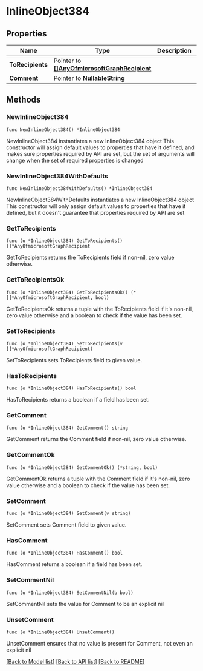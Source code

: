 # InlineObject384

## Properties

Name | Type | Description | Notes
------------ | ------------- | ------------- | -------------
**ToRecipients** | Pointer to [**[]AnyOfmicrosoftGraphRecipient**](AnyOfmicrosoftGraphRecipient.md) |  | [optional] 
**Comment** | Pointer to **NullableString** |  | [optional] 

## Methods

### NewInlineObject384

`func NewInlineObject384() *InlineObject384`

NewInlineObject384 instantiates a new InlineObject384 object
This constructor will assign default values to properties that have it defined,
and makes sure properties required by API are set, but the set of arguments
will change when the set of required properties is changed

### NewInlineObject384WithDefaults

`func NewInlineObject384WithDefaults() *InlineObject384`

NewInlineObject384WithDefaults instantiates a new InlineObject384 object
This constructor will only assign default values to properties that have it defined,
but it doesn't guarantee that properties required by API are set

### GetToRecipients

`func (o *InlineObject384) GetToRecipients() []*AnyOfmicrosoftGraphRecipient`

GetToRecipients returns the ToRecipients field if non-nil, zero value otherwise.

### GetToRecipientsOk

`func (o *InlineObject384) GetToRecipientsOk() (*[]*AnyOfmicrosoftGraphRecipient, bool)`

GetToRecipientsOk returns a tuple with the ToRecipients field if it's non-nil, zero value otherwise
and a boolean to check if the value has been set.

### SetToRecipients

`func (o *InlineObject384) SetToRecipients(v []*AnyOfmicrosoftGraphRecipient)`

SetToRecipients sets ToRecipients field to given value.

### HasToRecipients

`func (o *InlineObject384) HasToRecipients() bool`

HasToRecipients returns a boolean if a field has been set.

### GetComment

`func (o *InlineObject384) GetComment() string`

GetComment returns the Comment field if non-nil, zero value otherwise.

### GetCommentOk

`func (o *InlineObject384) GetCommentOk() (*string, bool)`

GetCommentOk returns a tuple with the Comment field if it's non-nil, zero value otherwise
and a boolean to check if the value has been set.

### SetComment

`func (o *InlineObject384) SetComment(v string)`

SetComment sets Comment field to given value.

### HasComment

`func (o *InlineObject384) HasComment() bool`

HasComment returns a boolean if a field has been set.

### SetCommentNil

`func (o *InlineObject384) SetCommentNil(b bool)`

 SetCommentNil sets the value for Comment to be an explicit nil

### UnsetComment
`func (o *InlineObject384) UnsetComment()`

UnsetComment ensures that no value is present for Comment, not even an explicit nil

[[Back to Model list]](../README.md#documentation-for-models) [[Back to API list]](../README.md#documentation-for-api-endpoints) [[Back to README]](../README.md)


